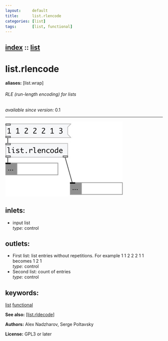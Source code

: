 ```yaml
---
layout:     default
title:      list.rlencode
categories: [list]
tags:       [list, functional]
---
```

[index](index.html) :: [list](category_list.html)
---

# list.rlencode
**aliases:** [list.wrap]


###### RLE (run-length encoding) for lists

*available since version:* 0.1

---




[![example](../examples/img/list.rlencode.jpg)](../examples/pd/list.rlencode.pd)









## inlets:

* input list<br>
_type:_ control



## outlets:

* First list: list entries without repetitions. For example 1 1 2 2 2 1 1 becomes 1 2 1<br>
_type:_ control
* Second list: count of entries<br>
_type:_ control



## keywords:

[list](keywords/list.html)
[functional](keywords/functional.html)



**See also:**
[\[list.rldecode\]](list.rldecode.html)




**Authors:** Alex Nadzharov, Serge Poltavsky




**License:** GPL3 or later





